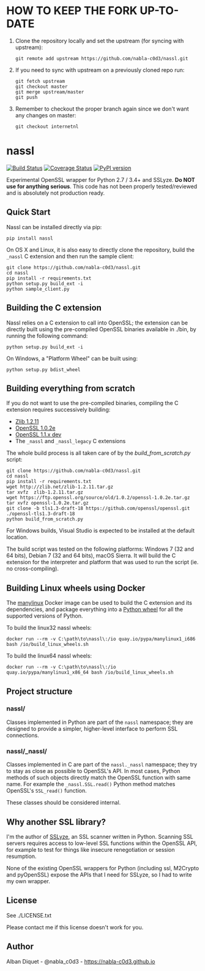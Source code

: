 HOW TO KEEP THE FORK UP-TO-DATE
===============================

1. Clone the repository locally and set the upstream (for syncing with upstream):
   ```
   git remote add upstream https://github.com/nabla-c0d3/nassl.git
   ```

2. If you need to sync with upstream on a previously cloned repo run:
   ```
   git fetch upstream
   git checkout master
   git merge upstream/master
   git push
   ```

3. Remember to checkout the proper branch again since we don't want any changes
   on master:
   ```
   git checkout internetnl
   ```


nassl
=====


[![Build Status](https://travis-ci.org/nabla-c0d3/nassl.svg?branch=master)](https://travis-ci.org/nabla-c0d3/nassl)
[![Coverage Status](https://coveralls.io/repos/github/nabla-c0d3/nassl/badge.svg?branch=master)](https://coveralls.io/github/nabla-c0d3/nassl?branch=master)
[![PyPI version](https://badge.fury.io/py/nassl.svg)](https://badge.fury.io/py/nassl)

Experimental OpenSSL wrapper for Python 2.7 / 3.4+ and SSLyze. **Do NOT use for anything serious**. This code has not
been properly tested/reviewed and is absolutely not production ready.

Quick Start
-----------

Nassl can be installed directly via pip:

    pip install nassl

On OS X and Linux, it is also easy to directly clone the repository, build the `_nassl` C extension and then run the
sample client:

    git clone https://github.com/nabla-c0d3/nassl.git
    cd nassl
    pip install -r requirements.txt
    python setup.py build_ext -i
    python sample_client.py

Building the C extension
------------------------

Nassl relies on a C extension to call into OpenSSL; the extension can be directly built using the pre-compiled OpenSSL
binaries available in ./bin, by running the following command:

    python setup.py build_ext -i

On Windows, a "Platform Wheel" can be built using:

    python setup.py bdist_wheel

Building everything from scratch
--------------------------------

If you do not want to use the pre-compiled binaries, compiling the C extension requires successively building:

* [Zlib 1.2.11](http://zlib.net/zlib-1.2.11.tar.gz)
* [OpenSSL 1.0.2e](https://ftp.openssl.org/source/old/1.0.2/openssl-1.0.2e.tar.gz)
* [OpenSSL 1.1.x dev](https://github.com/openssl/openssl/commit/1f5878b8e25a785dde330bf485e6ed5a6ae09a1a)
* The `_nassl` and `_nassl_legacy` C extensions

The whole build process is all taken care of by the _build\_from\_scratch.py_ script:

    git clone https://github.com/nabla-c0d3/nassl.git
    cd nassl
    pip install -r requirements.txt
    wget http://zlib.net/zlib-1.2.11.tar.gz
    tar xvfz  zlib-1.2.11.tar.gz
    wget https://ftp.openssl.org/source/old/1.0.2/openssl-1.0.2e.tar.gz
    tar xvfz openssl-1.0.2e.tar.gz
    git clone -b tls1.3-draft-18 https://github.com/openssl/openssl.git ./openssl-tls1.3-draft-18
    python build_from_scratch.py

For Windows builds, Visual Studio is expected to be installed at the default location.

The build script was tested on the following platforms: Windows 7 (32 and 64 bits), Debian 7 (32 and 64 bits),
macOS Sierra. It will build the C extension for the interpreter and platform that was used to run the script
(ie. no cross-compiling).

Building Linux wheels using Docker
----------------------------------

The [manylinux](https://github.com/pypa/manylinux) Docker image can be used to build the C extension and its 
dependencies, and package everything into a [Python wheel](https://pythonwheels.com/) for all the supported versions of 
Python.

To build the linux32 nassl wheels:

    docker run --rm -v C:\path\to\nassl\:/io quay.io/pypa/manylinux1_i686 bash /io/build_linux_wheels.sh
    
    
To build the linux64 nassl wheels:

    docker run --rm -v C:\path\to\nassl\:/io quay.io/pypa/manylinux1_x86_64 bash /io/build_linux_wheels.sh


Project structure
-----------------

### nassl/

Classes implemented in Python are part of the `nassl` namespace; they are designed to provide a simpler, higher-level
interface to perform SSL connections.


### nassl/_nassl/

Classes implemented in C are part of the `nassl._nassl` namespace; they try to stay as close as possible to OpenSSL's
API. In most cases, Python methods of such objects directly match the OpenSSL function with same name. For example the
`_nassl.SSL.read()` Python method matches OpenSSL's `SSL_read()` function.

These classes should be considered internal.


Why another SSL library?
------------------------

I'm the author of [SSLyze](https://github.com/nabla-c0d3/sslyze), an SSL scanner written in Python. Scanning SSL servers
requires access to low-level SSL functions within the OpenSSL API, for example to test for things like insecure
renegotiation or session resumption.

None of the existing OpenSSL wrappers for Python (including ssl, M2Crypto and pyOpenSSL) expose the APIs that I need for
SSLyze, so I had to write my own wrapper.


License
-------

See ./LICENSE.txt

Please contact me if this license doesn't work for you.


Author
------

Alban Diquet - @nabla_c0d3 - https://nabla-c0d3.github.io

